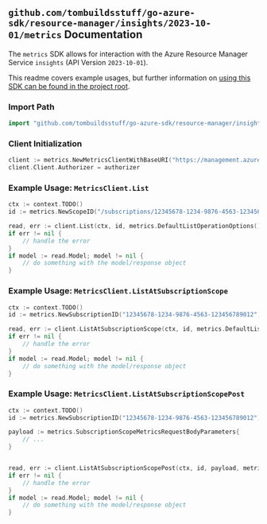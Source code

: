 
## `github.com/tombuildsstuff/go-azure-sdk/resource-manager/insights/2023-10-01/metrics` Documentation

The `metrics` SDK allows for interaction with the Azure Resource Manager Service `insights` (API Version `2023-10-01`).

This readme covers example usages, but further information on [using this SDK can be found in the project root](https://github.com/tombuildsstuff/go-azure-sdk/tree/main/docs).

### Import Path

```go
import "github.com/tombuildsstuff/go-azure-sdk/resource-manager/insights/2023-10-01/metrics"
```


### Client Initialization

```go
client := metrics.NewMetricsClientWithBaseURI("https://management.azure.com")
client.Client.Authorizer = authorizer
```


### Example Usage: `MetricsClient.List`

```go
ctx := context.TODO()
id := metrics.NewScopeID("/subscriptions/12345678-1234-9876-4563-123456789012/resourceGroups/some-resource-group")

read, err := client.List(ctx, id, metrics.DefaultListOperationOptions())
if err != nil {
	// handle the error
}
if model := read.Model; model != nil {
	// do something with the model/response object
}
```


### Example Usage: `MetricsClient.ListAtSubscriptionScope`

```go
ctx := context.TODO()
id := metrics.NewSubscriptionID("12345678-1234-9876-4563-123456789012")

read, err := client.ListAtSubscriptionScope(ctx, id, metrics.DefaultListAtSubscriptionScopeOperationOptions())
if err != nil {
	// handle the error
}
if model := read.Model; model != nil {
	// do something with the model/response object
}
```


### Example Usage: `MetricsClient.ListAtSubscriptionScopePost`

```go
ctx := context.TODO()
id := metrics.NewSubscriptionID("12345678-1234-9876-4563-123456789012")

payload := metrics.SubscriptionScopeMetricsRequestBodyParameters{
	// ...
}


read, err := client.ListAtSubscriptionScopePost(ctx, id, payload, metrics.DefaultListAtSubscriptionScopePostOperationOptions())
if err != nil {
	// handle the error
}
if model := read.Model; model != nil {
	// do something with the model/response object
}
```
